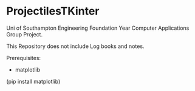 # ProjectilesTKinter
Uni of Southampton Engineering Foundation Year Computer Applications Group Project.

This Repository does not include Log books and notes.

Prerequisites: 
- matplotlib

(pip install matplotlib)
